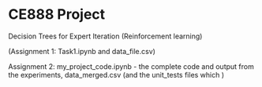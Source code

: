 # CE888 Project
Decision Trees for Expert Iteration (Reinforcement learning)

(Assignment 1: Task1.ipynb and data_file.csv)

Assignment 2: 
my_project_code.ipynb - the complete code and output from the experiments,
data_merged.csv (and the unit_tests files which )
